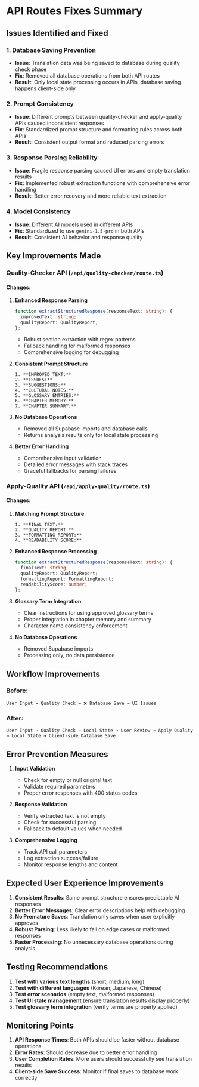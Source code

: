 # API Routes Fixes Summary

## Issues Identified and Fixed

### 1. **Database Saving Prevention**

- **Issue**: Translation data was being saved to database during quality check phase
- **Fix**: Removed all database operations from both API routes
- **Result**: Only local state processing occurs in APIs, database saving happens client-side only

### 2. **Prompt Consistency**

- **Issue**: Different prompts between quality-checker and apply-quality APIs caused inconsistent responses
- **Fix**: Standardized prompt structure and formatting rules across both APIs
- **Result**: Consistent output format and reduced parsing errors

### 3. **Response Parsing Reliability**

- **Issue**: Fragile response parsing caused UI errors and empty translation results
- **Fix**: Implemented robust extraction functions with comprehensive error handling
- **Result**: Better error recovery and more reliable text extraction

### 4. **Model Consistency**

- **Issue**: Different AI models used in different APIs
- **Fix**: Standardized to use `gemini-1.5-pro` in both APIs
- **Result**: Consistent AI behavior and response quality

## Key Improvements Made

### Quality-Checker API (`/api/quality-checker/route.ts`)

#### Changes:

1. **Enhanced Response Parsing**

   ```typescript
   function extractStructuredResponse(responseText: string): {
     improvedText: string;
     qualityReport: QualityReport;
   };
   ```

   - Robust section extraction with regex patterns
   - Fallback handling for malformed responses
   - Comprehensive logging for debugging

2. **Consistent Prompt Structure**

   ```
   1. **IMPROVED TEXT:**
   2. **ISSUES:**
   3. **SUGGESTIONS:**
   4. **CULTURAL NOTES:**
   5. **GLOSSARY ENTRIES:**
   6. **CHAPTER MEMORY:**
   7. **CHAPTER SUMMARY:**
   ```

3. **No Database Operations**

   - Removed all Supabase imports and database calls
   - Returns analysis results only for local state processing

4. **Better Error Handling**
   - Comprehensive input validation
   - Detailed error messages with stack traces
   - Graceful fallbacks for parsing failures

### Apply-Quality API (`/api/apply-quality/route.ts`)

#### Changes:

1. **Matching Prompt Structure**

   ```
   1. **FINAL TEXT:**
   2. **QUALITY REPORT:**
   3. **FORMATTING REPORT:**
   4. **READABILITY SCORE:**
   ```

2. **Enhanced Response Processing**

   ```typescript
   function extractStructuredResponse(responseText: string): {
     finalText: string;
     qualityReport: QualityReport;
     formattingReport: FormattingReport;
     readabilityScore: number;
   };
   ```

3. **Glossary Term Integration**

   - Clear instructions for using approved glossary terms
   - Proper integration in chapter memory and summary
   - Character name consistency enforcement

4. **No Database Operations**
   - Removed Supabase imports
   - Processing only, no data persistence

## Workflow Improvements

### Before:

```
User Input → Quality Check → ❌ Database Save → UI Issues
```

### After:

```
User Input → Quality Check → Local State → User Review → Apply Quality → Local State → Client-side Database Save
```

## Error Prevention Measures

1. **Input Validation**

   - Check for empty or null original text
   - Validate required parameters
   - Proper error responses with 400 status codes

2. **Response Validation**

   - Verify extracted text is not empty
   - Check for successful parsing
   - Fallback to default values when needed

3. **Comprehensive Logging**
   - Track API call parameters
   - Log extraction success/failure
   - Monitor response lengths and content

## Expected User Experience Improvements

1. **Consistent Results**: Same prompt structure ensures predictable AI responses
2. **Better Error Messages**: Clear error descriptions help with debugging
3. **No Premature Saves**: Translation only saves when user explicitly approves
4. **Robust Parsing**: Less likely to fail on edge cases or malformed responses
5. **Faster Processing**: No unnecessary database operations during analysis

## Testing Recommendations

1. **Test with various text lengths** (short, medium, long)
2. **Test with different languages** (Korean, Japanese, Chinese)
3. **Test error scenarios** (empty text, malformed responses)
4. **Test UI state management** (ensure translation results display properly)
5. **Test glossary term integration** (verify terms are properly applied)

## Monitoring Points

1. **API Response Times**: Both APIs should be faster without database operations
2. **Error Rates**: Should decrease due to better error handling
3. **User Completion Rates**: More users should successfully see translation results
4. **Client-side Save Success**: Monitor if final saves to database work correctly
